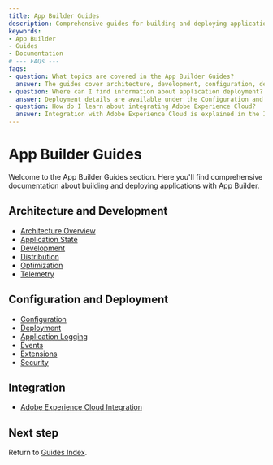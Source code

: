 ```yaml
---
title: App Builder Guides
description: Comprehensive guides for building and deploying applications with App Builder.
keywords:
- App Builder
- Guides
- Documentation
# --- FAQs ---
faqs:
- question: What topics are covered in the App Builder Guides?
  answer: The guides cover architecture, development, configuration, deployment, integration, and security topics.
- question: Where can I find information about application deployment?
  answer: Deployment details are available under the Configuration and Deployment section.
- question: How do I learn about integrating Adobe Experience Cloud?
  answer: Integration with Adobe Experience Cloud is explained in the Integration section of the guides.
---
```

# App Builder Guides

Welcome to the App Builder Guides section. Here you'll find comprehensive documentation about building and deploying applications with App Builder.

## Architecture and Development

* [Architecture Overview](architecture_overview/architecture-overview.md)
* [Application State](application-state.md)
* [Development](development.md)
* [Distribution](distribution.md)
* [Optimization](optimization.md)
* [Telemetry](telemetry.md)

## Configuration and Deployment

* [Configuration](configuration/configuration.md)
* [Deployment](deployment/deployment.md)
* [Application Logging](application_logging/logging.md)
* [Events](events/custom-events.md)
* [Extensions](extensions/extensions.md)
* [Security](security/index.md)

## Integration

* [Adobe Experience Cloud Integration](exc_app/aec-integration.md)

## Next step

Return to [Guides Index](../index.md). 
